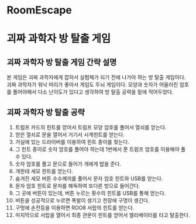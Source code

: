 # RoomEscape

괴짜 과학자 방 탈출 게임
=========================

괴짜 과학자 방 탈출 게임 간략 설명
----------------

본 게임은 괴짜 과학자에게 잡혀서 실험체가 되기 전에 나가야 하는 방 탈출 게임이다.
괴짜 과학자가 워낙 머리가 좋아서 게임도 두뇌 게임이다.
모양과 숫자가 어울러진 암호를 풀어야해서 다소 난이도가 있다고 생각하여 방 탈출 공략을 밑에 적어두었다.



괴짜 과학자 방 탈출 공략
------------------------

1. 트럼프 카드의 힌트를 얻어서 트럼프 모양 암호를 풀어서 열쇠를 얻는다.
2. 얻은 열쇠로 문을 열어서 거기서 시계힌트를 얻는다.
3. 거실에 있는 드라이버를 이용하여 힌트 종이를 찾는다.
4. 그 힌트 종이로 숫자 암호를 풀어야 하는데 1번에서 푼 트럼프 암호를 이용해야 풀 수 있다.
5. 숫자 암호를 풀고 문으로 들어가 개에게 밥을 준다.
6. 개한테 세모 힌트를 얻는다.
7. 숨겨진 세모 버튼 수수께끼를 풀어서 문자 암호 힌트와 USB를 얻는다.
8. 문자 암호 힌트로 문자를 해독하여 또다른 방으로 들어간다.
9. 그 곳에 버튼이 있는데, 버튼 누르는 횟수의 힌트를 USB를 통해 얻는다.
10. 버튼을 성공적으로 누르면 폭발이 생기고 천장에 구멍이 생긴다.
11. 구멍에 손전등을 이용하면 ROO8 서랍의 힌트를 얻는다.
12. 마지막으로 서랍을 열어서 최종 관문이 힌트를 얻어서 엘리베이터를 타고 탈출한다.
